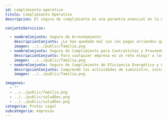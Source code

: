 ```yaml
---
id: cumplimiento-operativo
titulo: Cumplimiento Operativo
descripcion: El seguro de cumplimiento es una garantía esencial en la ejecución de contratos tanto públicos como privados. Ofrecemos una amplia gama de pólizas que cubren el riesgo de incumplimiento por parte de contratistas, proveedores o socios comerciales, protegiendo a las partes involucradas contra posibles pérdidas económicas. Nuestras coberturas incluyen contratos de obra, suministro, prestación de servicios y concesiones, garantizando que las obligaciones pactadas se cumplan en tiempo y forma. Este servicio brinda tranquilidad a las empresas al reducir el riesgo financiero y permitir relaciones comerciales más seguras y transparentes. Además, contamos con soluciones ajustadas a las exigencias legales del mercado local y nacional.

conjuntoServicios:

  - nombreConjunto: Seguro de Arrendamiento
    descripcionConjunto: ¿Le han quedado mal con los pagos arriendos que recibe su empresa? Cuando adquiere este seguro se despreocupa porque sabe que, pase lo que pase, tiene garantizado el ingreso que le generan sus locales, bodegas u otros espacios. La cobertura principal es para el incumplim​iento de pagos de arriendo, servicios públicos y administración, pero tiene a su disposición protecciones opcionales como daños y faltantes, y asistencia domiciliaria, que comprende servicio de plomería, electricidad, cerrajería, reemplazo de vidrios y asistencia jurídica telefónica. El seguro está disponible de manera individual y colectiva. Su empresa puede tomar un seguro individual por cada propiedad que tenga arrendada o ser incluida en un seguro colectivo que toman las agencias inmobiliarias para cubrir los riesgos a los que se exponen sus contratos de arrendamiento.
    imagen: ../../public/familia.png
  - nombreConjunto: Seguro de Cumplimiento para Contratistas y Proveedores
    descripcionConjunto: Para cualquier empresa es un reto elegir a los contratistas y proveedores que la acompañarán en el desarrollo de un proyecto. Aunque estas decisiones se toman a partir de numerosas variables con el fin de evitar dificultades, siempre hay un nivel de incertidumbre que es esencial gestionar. Nada como contar con apoyo económico si un proveedor hizo mal uso de los recursos que su organización le dio para ejecutar una iniciativa, o si el producto o servicio que este le entregó resultó con fallas después de que fue recibido a satisfacción. El Seguro de Cumplimiento para Contratistas y Proveedores de SURA le garantiza a su empresa el cuidado del patrimonio que ha construido en el tiempo por medio de un respaldo sólido ante el incumplimiento por parte de sus aliados. Con nosotros a su lado, la inquietud por el trabajo de un contratista o proveedor es cosa del pasado. Nos encargamos de esto para que fomente el progreso de su negocio. Recuerde cualquier proyecto debe representar satisfacción para su empresa, no preocupaciones. ¡Permítanos asesorarlo​!
    imagen: ../../public/familia.png
  - nombreConjunto: Seguro de Cumplimiento de Eficiencia Energética y Generación de Energía
    descripcionConjunto: Comprende las actividades de suministro, instalación y mantenimiento de equipos en su empresa con el fin generar ahorro en sus costos energéticos. Cuando la nueva maquinaria esté trabajando, se establecerá un ahorro energético estimado, es decir una cifra de cuánto puede ahorrar su compañía con los equipos a partir de una línea base energética o referente.  Tiempo después de la instalación y puesta en marcha de los nuevos equipos, tendrá el ahorro energético efectivo (el que finalmente se logró) para determinar si hubo o no cumplimiento de la promesa de ahorro que el contratista hizo.
    imagen: ../../public/familia.png

imagenes:
  - ""
  - ../../public/familia.png
  - ../../public/saludDos.png
  - ../../public/saludDos.png
categoria: Protec Legal
subcategoria: empresas
---
```

